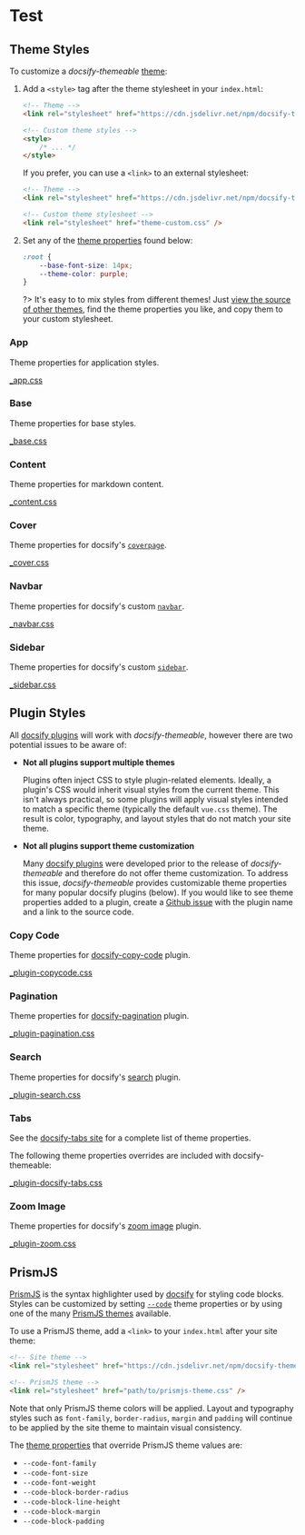 # Test

## Theme Styles

To customize a _docsify-themeable_ [theme](themes):

1. Add a `<style>` tag after the theme stylesheet in your `index.html`:

    ```html
    <!-- Theme -->
    <link rel="stylesheet" href="https://cdn.jsdelivr.net/npm/docsify-themeable@0/dist/css/theme-simple.css" />

    <!-- Custom theme styles -->
    <style>
        /* ... */
    </style>
    ```

    If you prefer, you can use a `<link>` to an external stylesheet:

    ```html
    <!-- Theme -->
    <link rel="stylesheet" href="https://cdn.jsdelivr.net/npm/docsify-themeable@0/dist/css/theme-simple.css" />

    <!-- Custom theme stylesheet -->
    <link rel="stylesheet" href="theme-custom.css" />
    ```

1. Set any of the [theme properties](#theme) found below:

    ```css
    :root {
        --base-font-size: 14px;
        --theme-color: purple;
    }
    ```

    ?> It's easy to to mix styles from different themes! Just [view the source of other themes](https://github.com/jhildenbiddle/docsify-themeable/tree/master/src/scss/themes), find the theme properties you like, and copy them to your custom stylesheet.

### App

Theme properties for application styles.

[\_app.css](https://cdn.jsdelivr.net/npm/docsify-themeable@0/src/scss/themes/defaults/_app.css ":include")

### Base

Theme properties for base styles.

[\_base.css](https://cdn.jsdelivr.net/npm/docsify-themeable@0/src/scss/themes/defaults/_base.css ":include")

### Content

Theme properties for markdown content.

[\_content.css](https://cdn.jsdelivr.net/npm/docsify-themeable@0/src/scss/themes/defaults/_content.css ":include")

### Cover

Theme properties for docsify's [`coverpage`](https://docsify.js.org/#/cover).

[\_cover.css](https://cdn.jsdelivr.net/npm/docsify-themeable@0/src/scss/themes/defaults/_cover.css ":include")

### Navbar

Theme properties for docsify's custom [`navbar`](https://docsify.js.org/#/custom-navbar).

[\_navbar.css](https://cdn.jsdelivr.net/npm/docsify-themeable@0/src/scss/themes/defaults/_navbar.css ":include")

### Sidebar

Theme properties for docsify's custom [`sidebar`](https://docsify.js.org/#/more-pages).

[\_sidebar.css](https://cdn.jsdelivr.net/npm/docsify-themeable@0/src/scss/themes/defaults/_sidebar.css ":include")

## Plugin Styles

All [docsify plugins](https://docsify.js.org/#/plugins) will work with _docsify-themeable_, however there are two potential issues to be aware of:

-   **Not all plugins support multiple themes**

    Plugins often inject CSS to style plugin-related elements. Ideally, a plugin's CSS would inherit visual styles from the current theme. This isn't always practical, so some plugins will apply visual styles intended to match a specific theme (typically the default `vue.css` theme). The result is color, typography, and layout styles that do not match your site theme.

-   **Not all plugins support theme customization**

    Many [docsify plugins](https://docsify.js.org/#/plugins) were developed prior to the release of _docsify-themeable_ and therefore do not offer theme customization. To address this issue, _docsify-themeable_ provides customizable theme properties for many popular docsify plugins (below). If you would like to see theme properties added to a plugin, create a [Github issue](https://github.com/jhildenbiddle/docsify-themeable/issues) with the plugin name and a link to the source code.

### Copy Code

Theme properties for [docsify-copy-code](https://github.com/jperasmus/docsify-copy-code) plugin.

[\_plugin-copycode.css](https://cdn.jsdelivr.net/npm/docsify-themeable@0/src/scss/themes/defaults/_plugin-copy-code.css ":include")

### Pagination

Theme properties for [docsify-pagination](https://github.com/imyelo/docsify-pagination) plugin.

[\_plugin-pagination.css](https://cdn.jsdelivr.net/npm/docsify-themeable@0/src/scss/themes/defaults/_plugin-pagination.css ":include")

### Search

Theme properties for docsify's [search](https://docsify.js.org/#/plugins?id=full-text-search) plugin.

[\_plugin-search.css](https://cdn.jsdelivr.net/npm/docsify-themeable@0/src/scss/themes/defaults/_plugin-search.css ":include")

### Tabs

See the [docsify-tabs site](https://jhildenbiddle.github.io/docsify-tabs/) for a complete list of theme properties.

The following theme properties overrides are included with docsify-themeable:

[\_plugin-docsify-tabs.css](https://cdn.jsdelivr.net/npm/docsify-themeable@0/src/scss/themes/defaults/_plugin-docsify-tabs.css ":include")

### Zoom Image

Theme properties for docsify's [zoom image](https://docsify.js.org/#/plugins?id=zoom-image) plugin.

[\_plugin-zoom.css](https://cdn.jsdelivr.net/npm/docsify-themeable@0/src/scss/themes/defaults/_plugin-zoom-image.css ":include")

## PrismJS

[PrismJS](http://prismjs.com/) is the syntax highlighter used by [docsify](https://docsify.js.org/) for styling code blocks. Styles can be customized by setting [`--code`](#-code) theme properties or by using one of the many [PrismJS themes](https://cdn.jsdelivr.net/npm/prismjs/themes/) available.

To use a PrismJS theme, add a `<link>` to your `index.html` after your site theme:

```html
<!-- Site theme -->
<link rel="stylesheet" href="https://cdn.jsdelivr.net/npm/docsify-themeable@0/dist/css/theme-defaults.min.css" />

<!-- PrismJS theme -->
<link rel="stylesheet" href="path/to/prismjs-theme.css" />
```

Note that only PrismJS theme colors will be applied. Layout and typography styles such as `font-family`, `border-radius`, `margin` and `padding` will continue to be applied by the site theme to maintain visual consistency.

The [theme properties](#theme) that override PrismJS theme values are:

-   `--code-font-family`
-   `--code-font-size`
-   `--code-font-weight`
-   `--code-block-border-radius`
-   `--code-block-line-height`
-   `--code-block-margin`
-   `--code-block-padding`
